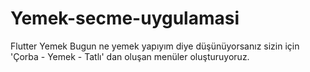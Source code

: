 # Yemek-secme-uygulamasi
Flutter Yemek
Bugun ne yemek yapıyım diye düşünüyorsanız sizin için 'Çorba - Yemek - Tatlı' dan oluşan menüler oluşturuyoruz.

